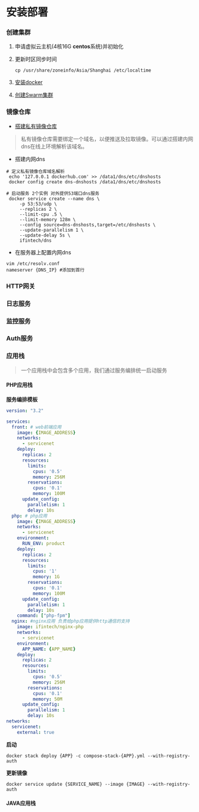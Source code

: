 # 安装部署

### 创建集群

1. 申请虚拟云主机(4核16G **centos**系统)并初始化

2. 更新时区同步时间 

   ```shell
   cp /usr/share/zoneinfo/Asia/Shanghai /etc/localtime
   ```

3. [安装docker](../docker/docker.md#安装Docker)

4. [创建Swarm集群](../docker/swarm.md#实例)

### 镜像仓库

- [搭建私有镜像仓库](../docker/dockerhub.md#Registry)

> 私有镜像仓库需要绑定一个域名，以便推送及拉取镜像。可以通过搭建内网dns在线上环境解析该域名。

- 搭建内网dns

```shell
# 定义私有镜像仓库域名解析
 echo '127.0.0.1 dockerhub.com' >> /data1/dns/etc/dnshosts
 docker config create dns-dnshosts /data1/dns/etc/dnshosts
 
# 启动服务 2个实例 对外提供53端口dns服务
 docker service create --name dns \
     -p 53:53/udp \
     --replicas 2 \
     --limit-cpu .5 \
     --limit-memory 128m \
     --config source=dns-dnshosts,target=/etc/dnshosts \
     --update-parallelism 1 \
     --update-delay 5s \
     ifintech/dns
```

- 在服务器上配置内网dns

```shell
vim /etc/resolv.conf
nameserver {DNS_IP} #添加到首行
```

### HTTP网关

### 日志服务

### 监控服务

### Auth服务

### 应用栈

> 一个应用栈中会包含多个应用，我们通过服务编排统一启动服务

#### PHP应用栈

**服务编排模板**

```yaml
version: "3.2"

services:
  front: # web前端应用
    image: {IMAGE_ADDRESS}
    networks:
      - servicenet
    deploy:
      replicas: 2
      resources:
        limits:
          cpus: '0.5'
          memory: 256M
        reservations:
          cpus: '0.1'
          memory: 100M
      update_config:
        parallelism: 1
        delay: 10s
  php: # php应用
    image: {IMAGE_ADDRESS}
    networks:
      - servicenet
    environment:
      RUN_ENV: product
    deploy:
      replicas: 2
      resources:
        limits:
          cpus: '1'
          memory: 1G
        reservations:
          cpus: '0.1'
          memory: 100M
      update_config:
        parallelism: 1
        delay: 10s
    command: ["php-fpm"]
  nginx: #nginx应用 负责给php应用提供http通信的支持
    image: ifintech/nginx-php
    networks:
      - servicenet
    environment:
      APP_NAME: {APP_NAME}
    deploy:
      replicas: 2
      resources:
        limits:
          cpus: '0.5'
          memory: 256M
        reservations:
          cpus: '0.1'
          memory: 50M
      update_config:
        parallelism: 1
        delay: 10s
networks:
  servicenet:
    external: true
```

**启动**

```shell
docker stack deploy {APP} -c compose-stack-{APP}.yml --with-registry-auth
```

**更新镜像**

```shell
docker service update {SERVICE_NAME} --image {IMAGE} --with-registry-auth
```

#### JAVA应用栈
